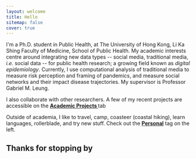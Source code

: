 ```yaml
---
layout: welcome
title: Hello
sitemap: false
cover: true
---
```


I'm a Ph.D. student in Public Health, at The University of Hong Kong, Li Ka Shing Faculty of Medicine, School of Public Health. My academic interests centre around integrating new data types -- social media, traditional media, <i>i.e.</i> social data -- for public health research; a growing field known as <i>digital epidemiology</i>. Currently, I use computational analysis of traditional media to measure risk perception and framing of pandemics, and measure social networks and their impact disease trajectories. My supervisor is Professor Gabriel M. Leung. 

<p>

I also collaborate with other researchers. A few of my recent projects are accessible on the
<b><a href="https://jdcyin.github.io/academia/"> Academic Projects </a></b> tab

<p>

Outside of academia, I like to travel, camp, coasteer (coastal hiking), learn languages, rollerblade, and try new stuff. Check out the <b><a href="https://jdcyin.github.io/projects">Personal</a></b> tag on the left.

<h2>Thanks for stopping by</h2>